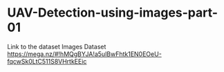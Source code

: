 # UAV-Detection-using-images-part-01
Link to the dataset
Images Dataset
https://mega.nz/#!hMQgBYJA!a5ulBwFhtk1EN0EOeU-fqcwSk0LtC511S8VHrtkEEic
